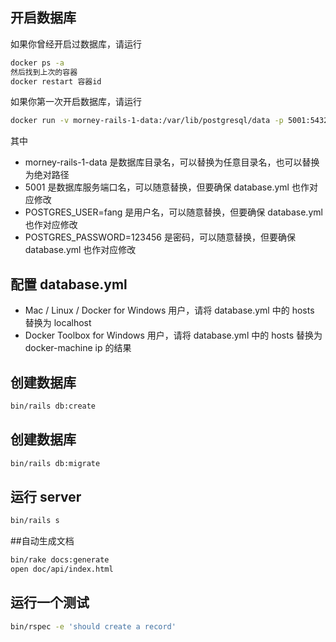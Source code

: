## 开启数据库

如果你曾经开启过数据库，请运行
```bash
docker ps -a 
然后找到上次的容器
docker restart 容器id
```
如果你第一次开启数据库，请运行
```bash
docker run -v morney-rails-1-data:/var/lib/postgresql/data -p 5001:5432 -e POSTGRES_USER=fang -e POSTGRES_PASSWORD=123456  -d postgres:12.2
```

其中
  -  morney-rails-1-data 是数据库目录名，可以替换为任意目录名，也可以替换为绝对路径
  -  5001 是数据库服务端口名，可以随意替换，但要确保 database.yml 也作对应修改
  -  POSTGRES_USER=fang 是用户名，可以随意替换，但要确保 database.yml 也作对应修改
  -  POSTGRES_PASSWORD=123456 是密码，可以随意替换，但要确保 database.yml 也作对应修改

## 配置 database.yml
 - Mac / Linux / Docker for Windows 用户，请将 database.yml 中的 hosts 替换为 localhost
 - Docker Toolbox for Windows 用户，请将 database.yml 中的 hosts 替换为 docker-machine ip 的结果
 
## 创建数据库
```bash
bin/rails db:create
```

## 创建数据库
```bash
bin/rails db:migrate
```

## 运行 server
```bash
bin/rails s
```

##自动生成文档
```bash
bin/rake docs:generate
open doc/api/index.html
```

## 运行一个测试
```bash
bin/rspec -e 'should create a record'
```
